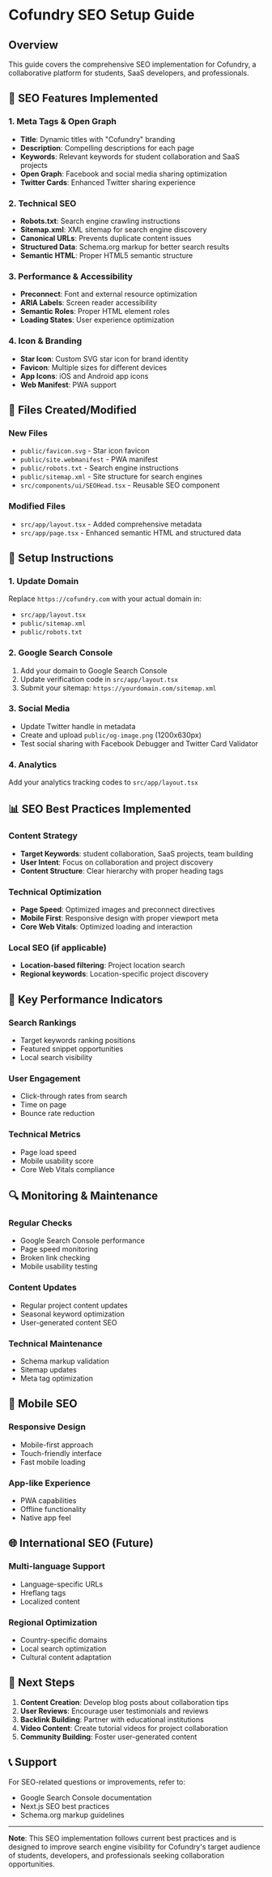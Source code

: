 # Cofundry SEO Setup Guide

## Overview
This guide covers the comprehensive SEO implementation for Cofundry, a collaborative platform for students, SaaS developers, and professionals.

## 🚀 SEO Features Implemented

### 1. Meta Tags & Open Graph
- **Title**: Dynamic titles with "Cofundry" branding
- **Description**: Compelling descriptions for each page
- **Keywords**: Relevant keywords for student collaboration and SaaS projects
- **Open Graph**: Facebook and social media sharing optimization
- **Twitter Cards**: Enhanced Twitter sharing experience

### 2. Technical SEO
- **Robots.txt**: Search engine crawling instructions
- **Sitemap.xml**: XML sitemap for search engine discovery
- **Canonical URLs**: Prevents duplicate content issues
- **Structured Data**: Schema.org markup for better search results
- **Semantic HTML**: Proper HTML5 semantic structure

### 3. Performance & Accessibility
- **Preconnect**: Font and external resource optimization
- **ARIA Labels**: Screen reader accessibility
- **Semantic Roles**: Proper HTML element roles
- **Loading States**: User experience optimization

### 4. Icon & Branding
- **Star Icon**: Custom SVG star icon for brand identity
- **Favicon**: Multiple sizes for different devices
- **App Icons**: iOS and Android app icons
- **Web Manifest**: PWA support

## 📁 Files Created/Modified

### New Files
- `public/favicon.svg` - Star icon favicon
- `public/site.webmanifest` - PWA manifest
- `public/robots.txt` - Search engine instructions
- `public/sitemap.xml` - Site structure for search engines
- `src/components/ui/SEOHead.tsx` - Reusable SEO component

### Modified Files
- `src/app/layout.tsx` - Added comprehensive metadata
- `src/app/page.tsx` - Enhanced semantic HTML and structured data

## 🔧 Setup Instructions

### 1. Update Domain
Replace `https://cofundry.com` with your actual domain in:
- `src/app/layout.tsx`
- `public/sitemap.xml`
- `public/robots.txt`

### 2. Google Search Console
1. Add your domain to Google Search Console
2. Update verification code in `src/app/layout.tsx`
3. Submit your sitemap: `https://yourdomain.com/sitemap.xml`

### 3. Social Media
- Update Twitter handle in metadata
- Create and upload `public/og-image.png` (1200x630px)
- Test social sharing with Facebook Debugger and Twitter Card Validator

### 4. Analytics
Add your analytics tracking codes to `src/app/layout.tsx`

## 📊 SEO Best Practices Implemented

### Content Strategy
- **Target Keywords**: student collaboration, SaaS projects, team building
- **User Intent**: Focus on collaboration and project discovery
- **Content Structure**: Clear hierarchy with proper heading tags

### Technical Optimization
- **Page Speed**: Optimized images and preconnect directives
- **Mobile First**: Responsive design with proper viewport meta
- **Core Web Vitals**: Optimized loading and interaction

### Local SEO (if applicable)
- **Location-based filtering**: Project location search
- **Regional keywords**: Location-specific project discovery

## 🎯 Key Performance Indicators

### Search Rankings
- Target keywords ranking positions
- Featured snippet opportunities
- Local search visibility

### User Engagement
- Click-through rates from search
- Time on page
- Bounce rate reduction

### Technical Metrics
- Page load speed
- Mobile usability score
- Core Web Vitals compliance

## 🔍 Monitoring & Maintenance

### Regular Checks
- Google Search Console performance
- Page speed monitoring
- Broken link checking
- Mobile usability testing

### Content Updates
- Regular project content updates
- Seasonal keyword optimization
- User-generated content SEO

### Technical Maintenance
- Schema markup validation
- Sitemap updates
- Meta tag optimization

## 📱 Mobile SEO

### Responsive Design
- Mobile-first approach
- Touch-friendly interface
- Fast mobile loading

### App-like Experience
- PWA capabilities
- Offline functionality
- Native app feel

## 🌐 International SEO (Future)

### Multi-language Support
- Language-specific URLs
- Hreflang tags
- Localized content

### Regional Optimization
- Country-specific domains
- Local search optimization
- Cultural content adaptation

## 🚀 Next Steps

1. **Content Creation**: Develop blog posts about collaboration tips
2. **User Reviews**: Encourage user testimonials and reviews
3. **Backlink Building**: Partner with educational institutions
4. **Video Content**: Create tutorial videos for project collaboration
5. **Community Building**: Foster user-generated content

## 📞 Support

For SEO-related questions or improvements, refer to:
- Google Search Console documentation
- Next.js SEO best practices
- Schema.org markup guidelines

---

**Note**: This SEO implementation follows current best practices and is designed to improve search engine visibility for Cofundry's target audience of students, developers, and professionals seeking collaboration opportunities.
